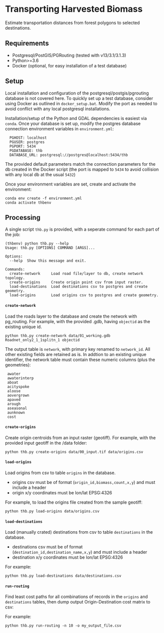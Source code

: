 # Transporting Harvested Biomass

Estimate transportation distances from forest polygons to selected destinations.

## Requirements

- Postgresql/PostGIS/PGRouting (tested with v13/3.1/3.1.3)
- Python>=3.6
- Docker (optional, for easy installation of a test database)

## Setup

Local installation and configuration of the postgresql/postgis/pgrouting database is not covered here.
To quickly set up a test database, consider using Docker as outlined in `docker_setup.bat`. Modify the port as needed to avoid conflict with any local postgresql installations.

Installation/setup of the Python and GDAL dependencies is easiest via `conda`.
Once your database is set up, modify the postgres database connection environment variables in `environment.yml`:
```
  PGHOST: localhost
  PGUSER: postgres
  PGPORT: 5434
  PGDATABASE: thb
  DATABASE_URL: postgresql://postgres@localhost:5434/thb
```
The provided default parameters match the connection parameters for the db created in the Docker script (the port is mapped to `5434` to avoid collision with any local db at the usual `5432`)

Once your environment variables are set, create and activate the environment:

```
conda env create -f environment.yml
conda activate thbenv
```

## Processing

A single script `thb.py` is provided, with a seperate command for each part of the job:

```
(thbenv) python thb.py --help
Usage: thb.py [OPTIONS] COMMAND [ARGS]...

Options:
  --help  Show this message and exit.

Commands:
  create-network     Load road file/layer to db, create network topology.
  create-origins     Create origin point csv from input raster.
  load-destinations  Load destinations csv to postgres and create geometry.
  load-origins       Load origins csv to postgres and create geometry.
```

#### `create-network`

Load the roads layer to the database and create the network with pg_routing.
For example, with the provided .gdb, having `objectid` as the existing unique id.

    python thb.py create-network data/01_working.gdb Roadnet_only2_1_1splitn_1 objectid

The output table is `network`, with primary key renamed to `network_id`. All other existing fields are retained as is.
In addtion to an existing unique identifier, the network table must contain these numeric columns (plus the geometries):
```
 awater
 awaterinterp
 aboat
 acityspoke
 aloose
 aovergrown
 apaved
 arough
 aseasonal
 aunknown
 cost
```

#### `create-origins`

Create origin centroids from an input raster (geotiff).
For example, with the provided input geotiff in the /data folder:

    python thb.py create-origins data/00_input.tif data/origins.csv


#### `load-origins`

Load origins from csv to table `origins` in the database.

- origins csv must be of format (`origin_id,biomass,count,x,y`) and must include a header
- origin x/y coordinates must be lon/lat EPSG:4326

For example, to load the origins file created from the sample geotiff:

    python thb.py load-origins data/origins.csv


#### `load-destinations`

Load (manually crated) destinations from csv to table `destinations` in the database.

- destinations csv must be of format (`destination_id,destination_name,x,y`) and must include a header
- destination x/y coordinates must be lon/lat EPSG:4326

For example:

    python thb.py load-destinations data/destinations.csv


#### `run-routing`

Find least cost paths for all combinations of records in the `origins` and `destinations` tables, then dump output Origin-Destination cost matrix to csv:

For example:

    python thb.py run-routing -n 10 -o my_output_file.csv